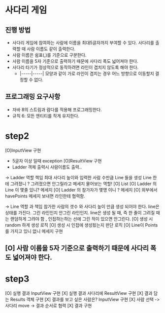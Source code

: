 # 사다리 게임
## 진행 방법
* 사다리 게임에 참여하는 사람에 이름을 최대5글자까지 부여할 수 있다. 사다리를 출력할 때 사람 이름도 같이 출력한다.
* 사람 이름은 쉼표(,)를 기준으로 구분한다.
* 사람 이름을 5자 기준으로 출력하기 때문에 사다리 폭도 넓어져야 한다.
* 사다리 타기가 정상적으로 동작하려면 라인이 겹치지 않도록 해야 한다.
    * |-----|-----| 모양과 같이 가로 라인이 겹치는 경우 어느 방향으로 이동할지 결정할 수 없다.

## 프로그래밍 요구사항
* 자바 8의 스트림과 람다를 적용해 프로그래밍한다.
* 규칙 6: 모든 엔티티를 작게 유지한다.

# step2
[O]InputView 구현
- 5글자 이상 일때 exception
[O]ResultView 구현
 - Ladder 객체 출력시 사람이름도 출력..
   
-> Ladder 역할 책임
최대 사다리 높이와 입력한 사람 수만큼 Line 들을 생성
Line 한테 그려졌니 ? 그려졌으면 안그릴라고 메세지 물어보는 역할!
[O] List<Line>
[O] Ladder 의 Line 이 몇줄 있니? 메세지
[O] Ladder 의 참가자가 몇명 이니 ? 메세지 
[O] 외부에서 havePoints 메세지 보내면 라인한테 협력함.

-> Line 역할 과 책임
참가한 사람의 갯수 와 사다리 높이 만큼 생성 되어야 한다.
line은 상태를 가진다. 그린 라인인지  안그린 라인인지.
line은 생성 될 때, 즉 한 줄이 그려질 때는 랜덤하게 그려야 함 ,
인접하는하는 선에 그린 적이 있으면 안그린다. 
[O] 생성 시 random 하게 생성 로직
[O] 생성 시 인접에 생성됬는지 판단 로직
[O] Line이 Points 를 가지고 있니 없니 메세지 구현

[O] 사람 이름을 5자 기준으로 출력하기 때문에 사다리 폭도 넓어져야 한다.
--------------------------------------------------------------------
# step3

[O] 실행 결과 InputView 구현
[X] 실행 결과 사다리에 ResultView 구현
[X] 결과 담는 Results 객체 구현
[X] 결과를 보고 싶은 사람은? InputView 구현
[X] 사람 선택 -> 사다리 move -> 결과 순서로 협력
[X] 결과 구현